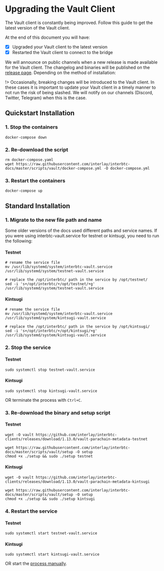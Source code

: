 # Upgrading the Vault Client

The Vault client is constantly being improved. Follow this guide to get the latest version of the Vault client.

At the end of this document you will have:

- [x] Upgraded your Vault client to the latest version
- [x] Restarted the Vault client to connect to the bridge

We will announce on public channels when a new release is made available for the Vault client. The changelog and binaries will be published on the [release page](https://github.com/interlay/interbtc-clients/releases). Depending on the method of installation:

!> Occasionally, breaking changes will be introduced to the Vault client. In these cases it is important to update your Vault client in a timely manner to not run the risk of being slashed. We will notify on our channels (Discord, Twitter, Telegram) when this is the case.

## Quickstart Installation

### 1. Stop the containers

```shell
docker-compose down
```

### 2. Re-download the script

```shell
rm docker-compose.yaml
wget https://raw.githubusercontent.com/interlay/interbtc-docs/master/scripts/vault/docker-compose.yml -O docker-compose.yml
```

### 3. Restart the containers

```shell
docker-compose up
```

## Standard Installation

### 1. Migrate to the new file path and name

Some older versions of the docs used different paths and service names. If you were using interbtc-vault.service for testnet or kintsugi, you need to run the following:

<!-- tabs:start -->

#### **Testnet**

```shell
# rename the service file
mv /usr/lib/systemd/system/interbtc-vault.service /usr/lib/systemd/system/testnet-vault.service

# replace the /opt/interbtc/ path in the service by /opt/testnet/
sed -i 's+/opt/interbtc/+/opt/testnet/+g' /usr/lib/systemd/system/testnet-vault.service
```

#### **Kintsugi**

```shell
# rename the service file
mv /usr/lib/systemd/system/interbtc-vault.service /usr/lib/systemd/system/kintsugi-vault.service

# replace the /opt/interbtc/ path in the service by /opt/kintsugi/
sed -i 's+/opt/interbtc/+/opt/kintsugi/+g' /usr/lib/systemd/system/kintsugi-vault.service
```

<!-- tabs:end -->

### 2. Stop the service

<!-- tabs:start -->

#### **Testnet**

```shell
sudo systemctl stop testnet-vault.service
```

#### **Kintsugi**

```shell
sudo systemctl stop kintsugi-vault.service
```

<!-- tabs:end -->


OR terminate the process with `Ctrl+C`.

### 3. Re-download the binary and setup script

<!-- tabs:start -->

#### **Testnet**

```shell
wget -O vault https://github.com/interlay/interbtc-clients/releases/download/1.13.0/vault-parachain-metadata-testnet

wget https://raw.githubusercontent.com/interlay/interbtc-docs/master/scripts/vault/setup -O setup
chmod +x ./setup && sudo ./setup testnet
```

#### **Kintsugi**

```shell
wget -O vault https://github.com/interlay/interbtc-clients/releases/download/1.13.0/vault-parachain-metadata-kintsugi

wget https://raw.githubusercontent.com/interlay/interbtc-docs/master/scripts/vault/setup -O setup
chmod +x ./setup && sudo ./setup kintsugi
```

<!-- tabs:end -->

### 4. Restart the service

<!-- tabs:start -->

#### **Testnet**

```shell
sudo systemctl start testnet-vault.service
```

#### **Kintsugi**

```shell
sudo systemctl start kintsugi-vault.service
```

<!-- tabs:end -->

OR start the [process manually](vault/installation?id=_5-start-the-vault-client).
